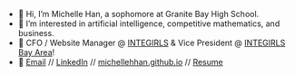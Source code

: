 - 👋 Hi, I’m Michelle Han, a sophomore at Granite Bay High School.
- 🧠 I’m interested in artificial intelligence, competitive mathematics, and business.
- 🌉 CFO / Website Manager @ [INTEGIRLS](https://www.integirls.org/) & Vice President @ [INTEGIRLS Bay Area](bayarea.integirls.org)! 
- 💌 [Email](mailto:michellehan2007agt@gmail.com?%20Source%20Han%20Sans) // [LinkedIn](https://www.linkedin.com/in/michellehhan/) // [michellehhan.github.io](https://michellehhan.github.io/) // [Resume](https://drive.google.com/file/d/1dbXj3pu7-bwc01P_NW6QNDJ0cy-RnE6G/view?usp=share_link)

<!---
michellehhan/michellehhan is a ✨ special ✨ repository because its `README.md` (this file) appears on your GitHub profile.
You can click the Preview link to take a look at your changes.
--->
